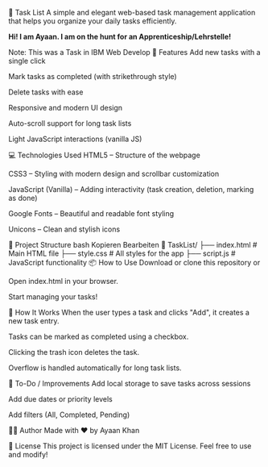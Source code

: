 📝 Task List
A simple and elegant web-based task management application that helps you organize your daily tasks efficiently.


**Hi! I am Ayaan. I am on the hunt for an Apprenticeship/Lehrstelle!**

Note: This was a Task in IBM Web Develop
🚀 Features
Add new tasks with a single click

Mark tasks as completed (with strikethrough style)

Delete tasks with ease

Responsive and modern UI design

Auto-scroll support for long task lists

Light JavaScript interactions (vanilla JS)


💻 Technologies Used
HTML5 – Structure of the webpage

CSS3 – Styling with modern design and scrollbar customization

JavaScript (Vanilla) – Adding interactivity (task creation, deletion, marking as done)

Google Fonts – Beautiful and readable font styling

Unicons – Clean and stylish icons

📁 Project Structure
bash
Kopieren
Bearbeiten
📁 TaskList/
├── index.html       # Main HTML file
├── style.css        # All styles for the app
├── script.js        # JavaScript functionality
📦 How to Use
Download or clone this repository or

Open index.html in your browser.

Start managing your tasks!

🧠 How It Works
When the user types a task and clicks "Add", it creates a new task entry.

Tasks can be marked as completed using a checkbox.

Clicking the trash icon deletes the task.

Overflow is handled automatically for long task lists.

📌 To-Do / Improvements
Add local storage to save tasks across sessions

Add due dates or priority levels

Add filters (All, Completed, Pending)

🙋‍♂️ Author
Made with ♥ by Ayaan Khan

📄 License
This project is licensed under the MIT License. Feel free to use and modify!
